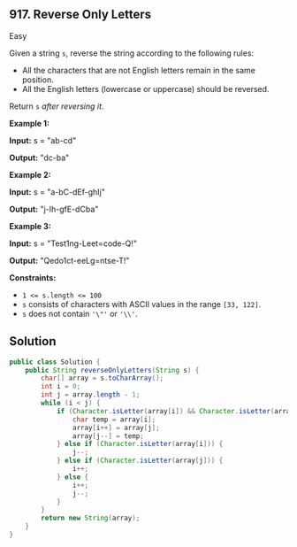 ## 917\. Reverse Only Letters

Easy

Given a string `s`, reverse the string according to the following rules:

*   All the characters that are not English letters remain in the same position.
*   All the English letters (lowercase or uppercase) should be reversed.

Return `s` _after reversing it_.

**Example 1:**

**Input:** s = "ab-cd"

**Output:** "dc-ba"

**Example 2:**

**Input:** s = "a-bC-dEf-ghIj"

**Output:** "j-Ih-gfE-dCba"

**Example 3:**

**Input:** s = "Test1ng-Leet=code-Q!"

**Output:** "Qedo1ct-eeLg=ntse-T!"

**Constraints:**

*   `1 <= s.length <= 100`
*   `s` consists of characters with ASCII values in the range `[33, 122]`.
*   `s` does not contain `'\"'` or `'\\'`.

## Solution

```java
public class Solution {
    public String reverseOnlyLetters(String s) {
        char[] array = s.toCharArray();
        int i = 0;
        int j = array.length - 1;
        while (i < j) {
            if (Character.isLetter(array[i]) && Character.isLetter(array[j])) {
                char temp = array[i];
                array[i++] = array[j];
                array[j--] = temp;
            } else if (Character.isLetter(array[i])) {
                j--;
            } else if (Character.isLetter(array[j])) {
                i++;
            } else {
                i++;
                j--;
            }
        }
        return new String(array);
    }
}
```